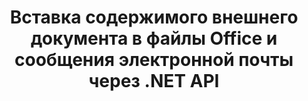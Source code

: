 ---
############################# Static ############################
layout: "auto-gen-gist"
draft: false
path: "ru/assembly/net/document/xlt/"
otherformats: PDF HTML XPS TIFF MHTML TXT XAML EPUB SVG PS PCL XML OTT OXPS MD POT OTP DOC DOCX DOCM DOT DOTX DOTM RTF ODT OTT XLS XLSX XLSM XLTX XLTM XLSB ODS PPT PPTX PPTM PPS PPSX PPSM  POTX POTM ODP EML EMLX MSG 

############################# Head ############################
head_title: "Добавить содержимое документа в сообщение электронной почты через C#"
head_description: "API GroupDocs.Assembly .NET позволяет программистам динамически вставлять содержимое внешнего документа в PDF DOC, DOCX, RTF, XLSX, CSV, PPTX, EML, MSG и другие форматы файлов."

############################# Header ############################
title: "Вставка содержимого внешнего документа в файлы Office и сообщения электронной почты через .NET API"
description: "GroupDocs.Assembly .NET API полностью поддерживает динамическую вставку содержимого внешнего документа в отчеты, электронные письма и документы Office, такие как PDF DOCX, XLSX, CSV, PPTX, MSG и другие."

######################### Download Button #######################
button:
    enable: true

############################# About ############################
about:
    enable: true
    title: "Как вставить содержимое внешнего документа в другие файлы, отчеты и электронные письма через .NET?"
    content: |
       Документ или файл документа относятся к цифровому и нецифровому набору информации, который может быть извлечен пользователем на более позднем этапе. Компьютерный или цифровой документ — это файл, созданный программным приложением, который может храниться внутри компьютерной системы. Обычно для создания электронного документа в компьютерной системе используется текстовый процессор или текстовый редактор. GroupDocs.Assembly для .NET — это очень полезный API, который помогает разработчикам программного обеспечения создавать мощное прикладное программное обеспечение, которое можно легко использовать для создания документов и управления ими. Это позволяет разработчикам программного обеспечения динамически вставлять содержимое внешнего документа в отчеты, электронные письма и документы Office. Он обеспечивал поддержку некоторых очень часто используемых типов документов, таких как PDF, HTML, электронная почта Outlook, Microsoft Office Word, рабочие листы Excel, презентации PowerPoint и многие другие. Кроме того, полностью поддерживаются некоторые расширенные функции, связанные со вставкой и редактированием содержимого документов, такие как вставка содержимого на страницу документа, вставка в ячейки электронной таблицы, редактирование или замена содержимого, вставка содержимого на слайд презентации и многое другое. 

############################# content ############################
steps:
    enable: true
    block:
    - title_left: "Вставка внешнего содержимого документа в файл Word через .NET"
      content_left: |
       GroupDocs.Assembly .NET API позволяет разработчикам программного обеспечения легко вставлять содержимое внешнего документа в различные типы документов и сообщений электронной почты. В приведенном ниже примере кода .NET показано, как вставить содержимое внешнего документа в документ обработки Word с помощью всего пары строк кода. 

      title_right: "Как добавить содержимое документа в файл XLT"
      content_right: |
        * Установить исходный шаблон открытого документа
        * Установить целевой отчет об открытом документе
        * Создайте экземпляр класса [DocumentAssembler](https://apireference.groupdocs.com/assembly/net/groupdocs.assembly/documentassembler).
        * Вызов метода [AssembleDocument](https://apireference.groupdocs.com/assembly/net/groupdocs.assembly.documentassembler/assembledocument/methods/3) для создания отчета в формате открытого документа. Он поддерживает
          * Загружает документ шаблона из указанного исходного пути
          * Заполняет документ шаблона данными из указанного одного или нескольких источников.
          * Сохраняет результирующий документ по целевому пути, используя заданные параметры LoadSaveOptions.
          * Информация об объектах источника данных.

      gisthash: "c4dc0be4f8ab8c2ba4ee6a78673ca1cd"
      gistfile: "dynamic_documents_insertion_to_word_processing.cs"

    - title_left: "Вставьте содержимое внешнего документа в электронные письма через .NET"
      content_left: |
       API GroupDocs.Assembly .NET позволяет добавлять и управлять различными типами документов и содержимым внутри документов. Это позволяет динамически вставлять содержимое внешнего документа в различные типы документов и форматы файлов электронной почты. Следующий код C# показывает, как легко пользователи могут вставлять содержимое внешнего документа в свои документы и сообщения электронной почты внутри своих собственных приложений .NET. 

      title_right: "Добавить содержимое документа в сообщение электронной почты через C#"
      content_right: |
        * Установить исходный шаблон открытого документа
        * Установить целевой отчет об открытом документе
        * Создайте экземпляр класса [DocumentAssembler](https://apireference.groupdocs.com/assembly/net/groupdocs.assembly/documentassembler).
        * Вызов метода [AssembleDocument](https://apireference.groupdocs.com/assembly/net/groupdocs.assembly.documentassembler/assembledocument/methods/3) для создания отчета в формате открытого документа. Он поддерживает
          * Загружает документ шаблона из указанного исходного пути
          * Заполняет документ шаблона данными из указанного одного или нескольких источников.
          * Сохраняет результирующий документ по целевому пути, используя заданные параметры LoadSaveOptions.
          * Информация об объектах источника данных.

      gisthash: "8fe014550c5f05467da6910a7ee16f18"
      gistfile: "dynamic_documents_insertion_to_emails_dotnet.cs"

    - title_left: "Системные Требования"
      content_left: |
        API GroupDocs.Assembly .NET поддерживаются на всех основных платформах и операционных системах. Полное руководство по системным требованиям можно найти на странице [системные требования](https://docs.groupdocs.com/assembly/net/system-requirements/). Перед выполнением приведенного ниже кода убедитесь, что на вашем компьютере установлены следующие предварительные компоненты. система:
         * Операционные системы: Microsoft Windows, Linux, MacOS
         * Среда разработки: Visual Studio, Xamarin, MonoDevelop и т. д.
         * Фреймворки: .NET Framework, .NET Standard, .NET Core, Mono
         * Получите последнюю версию API GroupDocs.Assembly .NET из [NuGet](https://www.nuget.org/packages/GroupDocs.Assembly/)
        
      title_right: "Зачем использовать GroupDocs.Assembly"
      content_right: |
         * Разрешить пользователям создавать собственные документы из шаблонов.
         * Для создания и автоматизации документов не требуется дополнительное программное обеспечение
         * Возможность создания выходного документа на основе источника данных
         * Динамически вставлять содержимое документа в отчет
         * Динамически прикрепляйте вложения электронной почты и вставляйте гиперссылки в отчеты.
         * Автоматическое удаление пустых абзацев
         * Полная поддержка нескольких форматов данных
         * Поддержка динамических вложений электронной почты

demos:
    enable: true


more_formats:
    enable: true


back_to_top:
    enable: true
---